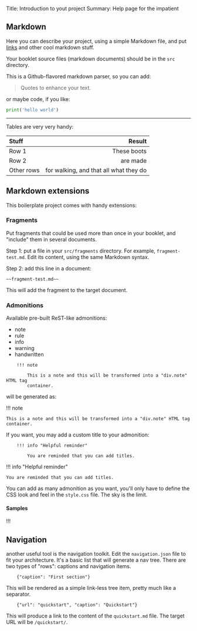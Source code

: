 Title: Introduction to yout project
Summary: Help page for the impatient

## Markdown

Here you can describe your project, using a simple Markdown file, and put
[links][link] and other cool markdown stuff.

Your booklet source files (markdown documents) should be in the `src` directory.

This is a Github-flavored markdown parser, so you can add:

> Quotes to enhance your text.

or maybe code, if you like:

```python
print('hello world')
```

---

Tables are very very handy:

| Stuff      | Result                                  |
|:---------- |----------------------------------------:|
| Row 1      | These boots                             |
| Row 2      | are made                                |
| Other rows | for walking, and that all what they do  |

## Markdown extensions

This boilerplate project comes with handy extensions:

### Fragments

Put fragments that could be used more than once in your booklet, and "include"
them in several documents.

Step 1: put a file in your ``src/fragments`` directory. For example,
``fragment-test.md``. Edit its content, using the same Markdown syntax.

Step 2: add this line in a document:

```
~~fragment-test.md~~
```

This will add the fragment to the target document.

### Admonitions

Available pre-built ReST-like admonitions:

* note
* rule
* info
* warning
* handwritten

```
    !!! note
        
        This is a note and this will be transformed into a "div.note" HTML tag
        container.
```

will be generated as:

!!! note
    
    This is a note and this will be transformed into a "div.note" HTML tag
    container.

If you want, you may add a custom title to your admonition:

```
    !!! info "Helpful reminder"

        You are reminded that you can add titles.
```

!!! info "Helpful reminder"

    You are reminded that you can add titles.


You can add as many admonition as you want, you'll only have to define the CSS
look and feel in the `style.css` file. The sky is the limit.

#### Samples

!!! 

## Navigation

another useful tool is the navigation toolkit. Edit the `navigation.json` file
to fit your architecture. It's a basic list that will generate a nav tree. There
are two types of "rows": captions and navigation items.

```
    {"caption": "First section"}
```

This will be rendered as a simple link-less tree item, pretty much like a
separator.

```
    {"url": "quickstart", "caption": "Quickstart"}
```

This will produce a link to the content of the `quickstart.md` file. The target
URL will be `/quickstart/`.

[link]: https://github.com/
